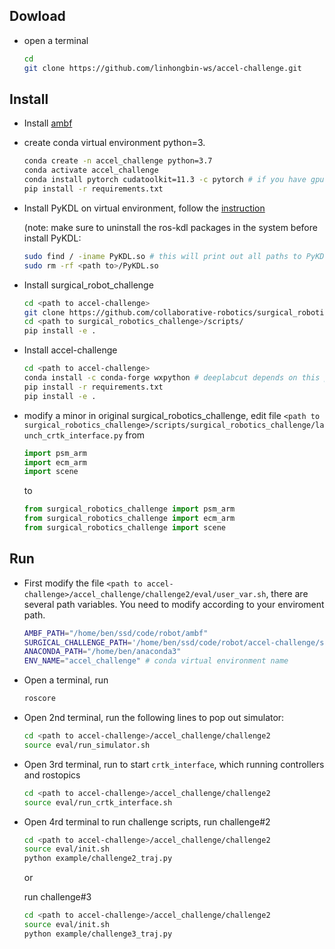 ## Dowload

- open a terminal

    ```sh
    cd
    git clone https://github.com/linhongbin-ws/accel-challenge.git
    ```

## Install

- Install [ambf](https://github.com/WPI-AIM/ambf)
- create conda virtual environment python=3. 
    ```sh
    conda create -n accel_challenge python=3.7
    conda activate accel_challenge
    conda install pytorch cudatoolkit=11.3 -c pytorch # if you have gpu, other options can follow pytorch official website
    pip install -r requirements.txt
    ```
- Install PyKDL on virtual environment, follow the [instruction](https://blog.csdn.net/qq_42237662/article/details/109783935)

    (note: make sure to uninstall the ros-kdl packages in the system before install PyKDL:
   ```sh
   sudo find / -iname PyKDL.so # this will print out all paths to PyKDL.so
   sudo rm -rf <path to>/PyKDL.so
   ```


- Install surgical_robot_challenge
    ```sh
    cd <path to accel-challenge>
    git clone https://github.com/collaborative-robotics/surgical_robotics_challenge
    cd <path to surgical_robotics_challenge>/scripts/
    pip install -e .
    ```
- Install accel-challenge
    ```sh
    cd <path to accel-challenge>
    conda install -c conda-forge wxpython # deeplabcut depends on this package
    pip install -r requirements.txt
    pip install -e .
    ```  

- modify a minor in original surgical_robotics_challenge, edit file `<path to surgical_robotics_challenge>/scripts/surgical_robotics_challenge/launch_crtk_interface.py`
    from 
    ```py
    import psm_arm
    import ecm_arm
    import scene
    ```
    to
    ```py
    from surgical_robotics_challenge import psm_arm
    from surgical_robotics_challenge import ecm_arm
    from surgical_robotics_challenge import scene
    ```

<!-- - install GPU support for DLC (optional)
  ```sh
  conda install -c conda-forge cudnn=8.2 cudatoolkit=11.3 # for tensorflow 2.8
  export LD_LIBRARY_PATH=$LD_LIBRARY_PATH:/home/ben/anaconda3/envs/accel_challenge/lib/ # everytime for init
  ``` -->

## Run

- First modify the file `<path to accel-challenge>/accel_challenge/challenge2/eval/user_var.sh`, there are several path variables. You need to modify according to your enviroment path.
    ```sh
    AMBF_PATH="/home/ben/ssd/code/robot/ambf"
    SURGICAL_CHALLENGE_PATH='/home/ben/ssd/code/robot/accel-challenge/surgical_robotics_challenge'
    ANACONDA_PATH="/home/ben/anaconda3" 
    ENV_NAME="accel_challenge" # conda virtual environment name
    ```
- Open a terminal, run
    ```sh
    roscore
    ```
- Open 2nd terminal, run the following lines to pop out simulator:
    ```sh
    cd <path to accel-challenge>/accel_challenge/challenge2
    source eval/run_simulator.sh
    ```
- Open 3rd terminal, run to start `crtk_interface`, which running controllers and rostopics
    ```sh
    cd <path to accel-challenge>/accel_challenge/challenge2
    source eval/run_crtk_interface.sh
    ```

- Open 4rd terminal to run challenge scripts,
    run challenge#2 
    ```sh
    cd <path to accel-challenge>/accel_challenge/challenge2
    source eval/init.sh
    python example/challenge2_traj.py 
    ```
    or

    run challenge#3 
    ```sh
    cd <path to accel-challenge>/accel_challenge/challenge2
    source eval/init.sh
    python example/challenge3_traj.py 
    ```

